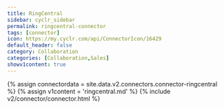 ```yaml
---
title: RingCentral
sidebar: cyclr_sidebar
permalink: ringcentral-connector
tags: [connector]
icon: https://my.cyclr.com/api/ConnectorIcon/16429
default_header: false
category: Collaboration
categories: [Collaboration,Sales]
showv1content: true
---
```

{% assign connectordata = site.data.v2.connectors.connector-ringcentral %}
{% assign v1content = 'ringcentral.md' %}
{% include v2/connector/connector.html %}	